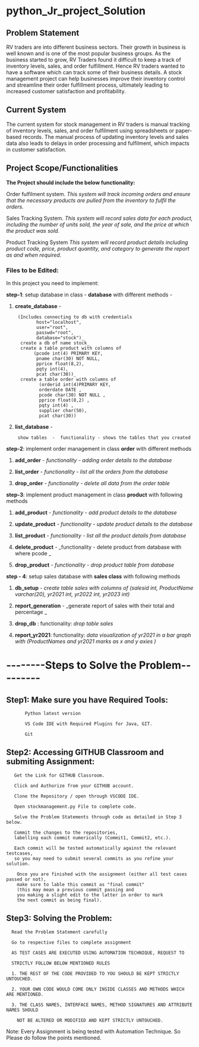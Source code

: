 # python_Jr_project_Solution
## Problem Statement

RV traders are into different business sectors. Their growth in business is well known and is one of the most popular business groups. As the business started to grow, RV Traders found it difficult to keep a track of  inventory levels, sales, and order fulfillment. Hence RV traders wanted to have a software which can track some of their business details. A stock management project can help businesses improve their inventory control and streamline their order fulfillment process, ultimately leading to increased customer satisfaction and profitability.

## Current System

The current system for stock management in RV traders is manual tracking of inventory levels, sales, and order fulfilment using spreadsheets or paper-based records. The manual process of updating inventory levels and sales data also leads to delays in order processing and fulfilment, which impacts in customer satisfaction.

## Project Scope/Functionalities

**The Project should include the below functionality:**

Order fulfilment system.
      _This system will track incoming orders and ensure that the necessary products are pulled from the inventory to fulfil the orders._
      
Sales Tracking System.
      _This system will record sales data for each product, including the number of units sold, the year of sale, and the price at which the product was sold._
      
Product Tracking System
      _This system will record product details including product code, price, product quantity, and category to generate the report as and when required._

### Files to be Edited:

In this project you need to implement:

**step-1**: setup database in class - **database**  with different methods - 
   
   1. **create_database** -  
     
           (Includes connecting to db with credentials 
                  host="localhost", 
                  user="root", 
                  passwd="root",
                  database="stock")_
            create a db of name stock_
            create a table product with columns of 
                 (pcode int(4) PRIMARY KEY,
                  pname char(30) NOT NULL,
                  pprice float(8,2),
                  pqty int(4),
                  pcat char(30))_
            create a table order with columns of 
                   (orderid int(4)PRIMARY KEY,
                   orderdate DATE ,
                   pcode char(30) NOT NULL ,
                   pprice float(8,2) ,
                   pqty int(4) ,
                   supplier char(50),
                   pcat char(30)) 
                   
   2. **list_database** -
   
           show tables  -  functionality - shows the tables that you created
           
**step-2**: implement order management in class **order** with different methods
           
   1. **add_order** - _functionality - adding order details to the database_
   
   2. **list_order** - _functionality - list all the orders from the database_
   
   3. **drop_order** - _functionality - delete all data from the order table_
   
**step-3**: implement product management in class **product** with following methods
            
   1. **add_product** - _functionality - add product details to the database_
   
   2. **update_product** - _functionality - update product details to the database_
   
   3. **list_product** - _functionality - list all the product details from database_
   
   4. **delete_product** - _functionality - delete product from database with where pcode _
   
   5. **drop_product** - _functionality - drop product table from database_
   
   
**step - 4**: setup sales database with **sales class** with following methods
             
   1. **db_setup** - _create table sales with columns of 
                       (salesid int, 
                       ProductName varchar(20), 
                       yr2021 int, 
                       yr2022 int, 
                       yr2023 int)_
                       
   2. **report_generation** - _generate report of  sales with their total and percentage _
    
  3. **drop_db** : functionality: _drop table sales_
  
  4. **report_yr2021**: functionality: _data visualization of yr2021  in a bar graph with 
                     (ProductNames and yr2021 marks as x and y axies )_
                     
# --------Steps to Solve the Problem---------

## Step1: Make sure you have Required Tools:

           Python latest version

           VS Code IDE with Required Plugins for Java, GIT.

           Git

## Step2: Accessing GITHUB Classroom and submiting Assignment:

       Get the Link for GITHUB Classroom.

       Click and Authorize from your GITHUB account.

       Clone the Repository / open through VSCODE IDE.

       Open stockmanagement.py File to complete code.

       Solve the Problem Statements through code as detailed in Step 3 below.

       Commit the changes to the repositories, 
       labelling each commit numerically (Commit1, Commit2, etc.).

       Each commit will be tested automatically against the relevant testcases, 
       so you may need to submit several commits as you refine your solution.

        Once you are finished with the assignment (either all test cases passed or not), 
        make sure to lable this commit as "final commit" 
        (this may mean a previous commit passing and 
        you making a slight edit to the latter in order to mark 
        the next commit as being final).

## Step3: Solving the Problem:

      Read the Problem Statement carefully

      Go to respective files to complete assignment
      
      AS TEST CASES ARE EXECUTED USING AUTOMATION TECHNIQUE, REQUEST TO
      
      STRICTLY FOLLOW BELOW MENTIONED RULES
      
      1. THE REST OF THE CODE PROVIDED TO YOU SHOULD BE KEPT STRICTLY UNTOUCHED.
      
      2. YOUR OWN CODE WOULD COME ONLY INSIDE CLASSES AND METHODS WHICH ARE MENTIONED.
      
      3. THE CLASS NAMES, INTERFACE NAMES, METHOD SIGNATURES AND ATTRIBUTE NAMES SHOULD
      
        NOT BE ALTERED OR MODIFIED AND KEPT STRICTLY UNTOUCHED.
          
    
Note: Every Assignment is being tested with Automation Technique. So Please do follow the points mentioned.

